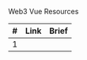 Web3 Vue Resources

<!-- |index|resource link|brief| -->

| #  |  Link | Brief  |  
|---|---|---|
|  1 |  |  |  